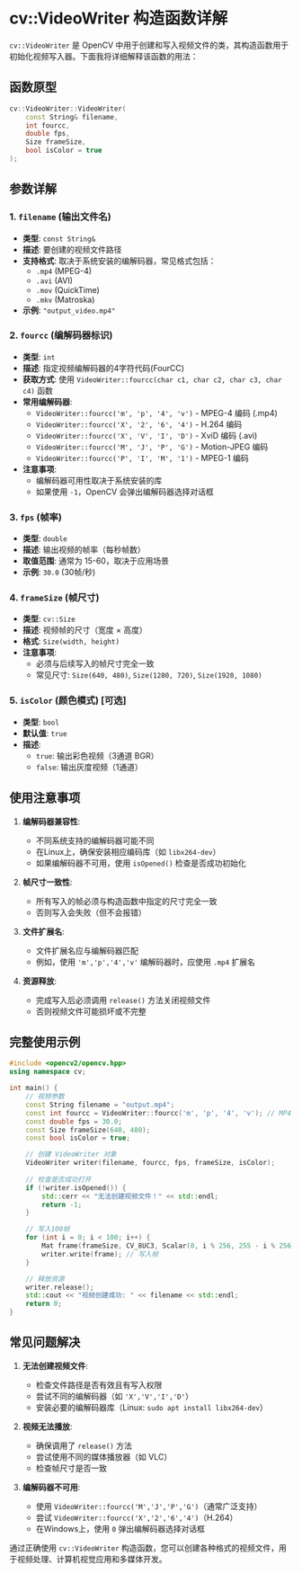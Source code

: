 
# cv::VideoWriter 构造函数详解

`cv::VideoWriter` 是 OpenCV 中用于创建和写入视频文件的类，其构造函数用于初始化视频写入器。下面我将详细解释该函数的用法：

## 函数原型

```cpp
cv::VideoWriter::VideoWriter(
    const String& filename, 
    int fourcc, 
    double fps, 
    Size frameSize, 
    bool isColor = true
);
```

## 参数详解

### 1. `filename` (输出文件名)
- **类型**: `const String&`
- **描述**: 要创建的视频文件路径
- **支持格式**: 取决于系统安装的编解码器，常见格式包括：
  - `.mp4` (MPEG-4)
  - `.avi` (AVI)
  - `.mov` (QuickTime)
  - `.mkv` (Matroska)
- **示例**: `"output_video.mp4"`

### 2. `fourcc` (编解码器标识)
- **类型**: `int`
- **描述**: 指定视频编解码器的4字符代码(FourCC)
- **获取方式**: 使用 `VideoWriter::fourcc(char c1, char c2, char c3, char c4)` 函数
- **常用编解码器**:
  - `VideoWriter::fourcc('m', 'p', '4', 'v')` - MPEG-4 编码 (.mp4)
  - `VideoWriter::fourcc('X', '2', '6', '4')` - H.264 编码
  - `VideoWriter::fourcc('X', 'V', 'I', 'D')` - XviD 编码 (.avi)
  - `VideoWriter::fourcc('M', 'J', 'P', 'G')` - Motion-JPEG 编码
  - `VideoWriter::fourcc('P', 'I', 'M', '1')` - MPEG-1 编码
- **注意事项**:
  - 编解码器可用性取决于系统安装的库
  - 如果使用 `-1`，OpenCV 会弹出编解码器选择对话框

### 3. `fps` (帧率)
- **类型**: `double`
- **描述**: 输出视频的帧率（每秒帧数）
- **取值范围**: 通常为 15-60，取决于应用场景
- **示例**: `30.0` (30帧/秒)

### 4. `frameSize` (帧尺寸)
- **类型**: `cv::Size`
- **描述**: 视频帧的尺寸（宽度 × 高度）
- **格式**: `Size(width, height)`
- **注意事项**:
  - 必须与后续写入的帧尺寸完全一致
  - 常见尺寸: `Size(640, 480)`, `Size(1280, 720)`, `Size(1920, 1080)`

### 5. `isColor` (颜色模式) [可选]
- **类型**: `bool`
- **默认值**: `true`
- **描述**: 
  - `true`: 输出彩色视频（3通道 BGR）
  - `false`: 输出灰度视频（1通道）

## 使用注意事项

1. **编解码器兼容性**:
   - 不同系统支持的编解码器可能不同
   - 在Linux上，确保安装相应编码库（如 `libx264-dev`）
   - 如果编解码器不可用，使用 `isOpened()` 检查是否成功初始化

2. **帧尺寸一致性**:
   - 所有写入的帧必须与构造函数中指定的尺寸完全一致
   - 否则写入会失败（但不会报错）

3. **文件扩展名**:
   - 文件扩展名应与编解码器匹配
   - 例如，使用 `'m','p','4','v'` 编解码器时，应使用 `.mp4` 扩展名

4. **资源释放**:
   - 完成写入后必须调用 `release()` 方法关闭视频文件
   - 否则视频文件可能损坏或不完整

## 完整使用示例

```cpp
#include <opencv2/opencv.hpp>
using namespace cv;

int main() {
    // 视频参数
    const String filename = "output.mp4";
    const int fourcc = VideoWriter::fourcc('m', 'p', '4', 'v'); // MP4 编解码器
    const double fps = 30.0;
    const Size frameSize(640, 480);
    const bool isColor = true;

    // 创建 VideoWriter 对象
    VideoWriter writer(filename, fourcc, fps, frameSize, isColor);
    
    // 检查是否成功打开
    if (!writer.isOpened()) {
        std::cerr << "无法创建视频文件！" << std::endl;
        return -1;
    }

    // 写入100帧
    for (int i = 0; i < 100; i++) {
        Mat frame(frameSize, CV_8UC3, Scalar(0, i % 256, 255 - i % 256));
        writer.write(frame); // 写入帧
    }

    // 释放资源
    writer.release();
    std::cout << "视频创建成功: " << filename << std::endl;
    return 0;
}
```

## 常见问题解决

1. **无法创建视频文件**:
   - 检查文件路径是否有效且有写入权限
   - 尝试不同的编解码器（如 `'X','V','I','D'`）
   - 安装必要的编解码器库（Linux: `sudo apt install libx264-dev`）

2. **视频无法播放**:
   - 确保调用了 `release()` 方法
   - 尝试使用不同的媒体播放器（如 VLC）
   - 检查帧尺寸是否一致

3. **编解码器不可用**:
   - 使用 `VideoWriter::fourcc('M','J','P','G')`（通常广泛支持）
   - 尝试 `VideoWriter::fourcc('X','2','6','4')`（H.264）
   - 在Windows上，使用 `0` 弹出编解码器选择对话框

通过正确使用 `cv::VideoWriter` 构造函数，您可以创建各种格式的视频文件，用于视频处理、计算机视觉应用和多媒体开发。